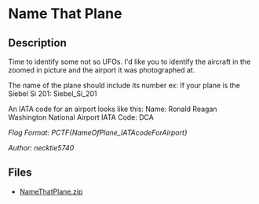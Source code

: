 # Name That Plane

## Description

Time to identify some not so UFOs. I'd like you to identify the aircraft in the zoomed in picture and the airport it was photographed at.

The name of the plane should include its number ex:
If your plane is the Siebel Si 201:
Siebel_Si_201

An IATA code for an airport looks like this: Name: Ronald Reagan Washington National Airport IATA Code: DCA

*Flag Format: PCTF{NameOfPlane_IATAcodeForAirport}*

*Author: necktie5740*

## Files

* [NameThatPlane.zip](files/NameThatPlane.zip)

